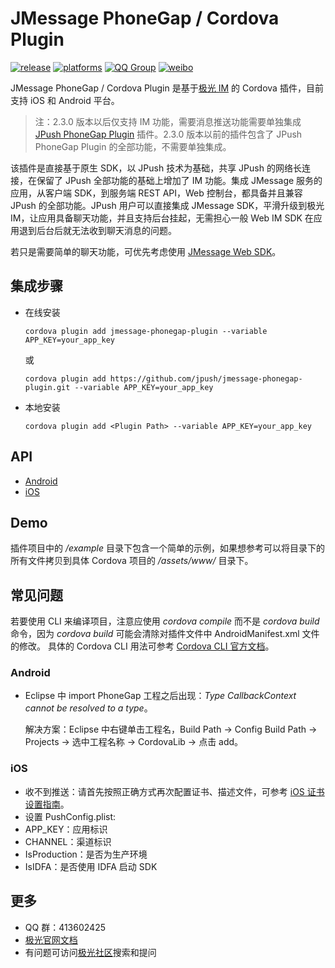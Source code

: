 # JMessage PhoneGap / Cordova Plugin

[![release](https://img.shields.io/badge/release-2.4.4-blue.svg)](https://github.com/jpush/jmessage-phonegap-plugin/releases)
[![platforms](https://img.shields.io/badge/platforms-iOS%7CAndroid-lightgrey.svg)](https://github.com/jpush/jmessage-phonegap-plugin)
[![QQ Group](https://img.shields.io/badge/QQ%20Group-413602425-red.svg)](https://github.com/jpush/jmessage-phonegap-plugin)
[![weibo](https://img.shields.io/badge/weibo-JPush-blue.svg)](http://weibo.com/jpush?refer_flag=1001030101_&is_all=1)

JMessage PhoneGap / Cordova Plugin 是基于[极光 IM](https://docs.jiguang.cn/jmessage/guideline/jmessage_guide/) 的 Cordova 插件，目前支持 iOS 和 Android 平台。

> 注：2.3.0 版本以后仅支持 IM 功能，需要消息推送功能需要单独集成 [JPush PhoneGap Plugin](https://github.com/jpush/jpush-phonegap-plugin) 插件。2.3.0 版本以前的插件包含了 JPush PhoneGap Plugin 的全部功能，不需要单独集成。

该插件是直接基于原生 SDK，以 JPush 技术为基础，共享 JPush 的网络长连接，在保留了 JPush 全部功能的基础上增加了 IM 功能。集成 JMessage 服务的应用，从客户端 SDK，到服务端 REST API，Web 控制台，都具备并且兼容 JPush 的全部功能。JPush 用户可以直接集成 JMessage SDK，平滑升级到极光IM，让应用具备聊天功能，并且支持后台挂起，无需担心一般 Web IM SDK 在应用退到后台后就无法收到聊天消息的问题。

若只是需要简单的聊天功能，可优先考虑使用 [JMessage Web SDK](https://docs.jiguang.cn/jmessage/client/im_sdk_js_v2/)。

## 集成步骤
- 在线安装

  ```
  cordova plugin add jmessage-phonegap-plugin --variable APP_KEY=your_app_key
  ```

  或

  ```
  cordova plugin add https://github.com/jpush/jmessage-phonegap-plugin.git --variable APP_KEY=your_app_key
  ```
- 本地安装

  ```
  cordova plugin add <Plugin Path> --variable APP_KEY=your_app_key
  ```

## API
- [Android](/doc/Android_API.md)
- [iOS](/doc/iOS_API.md)

## Demo
插件项目中的 */example* 目录下包含一个简单的示例，如果想参考可以将目录下的所有文件拷贝到具体 Cordova 项目的 */assets/www/* 目录下。

## 常见问题
若要使用 CLI 来编译项目，注意应使用 *cordova compile* 而不是 *cordova build* 命令，因为 *cordova build* 可能会清除对插件文件中 AndroidManifest.xml 文件的修改。
具体的 Cordova CLI 用法可参考 [Cordova CLI 官方文档](https://cordova.apache.org/docs/en/latest/reference/cordova-cli/index.html)。

### Android
- Eclipse 中 import PhoneGap 工程之后出现：*Type CallbackContext cannot be resolved to a type*。

  解决方案：Eclipse 中右键单击工程名，Build Path -> Config Build Path -> Projects -> 选中工程名称 -> CordovaLib -> 点击 add。

### iOS
- 收不到推送：请首先按照正确方式再次配置证书、描述文件，可参考 [iOS 证书设置指南](https://docs.jiguang.cn/jpush/client/iOS/ios_cer_guide/)。
- 设置 PushConfig.plist:
- APP_KEY：应用标识
- CHANNEL：渠道标识
- IsProduction：是否为生产环境
- IsIDFA：是否使用 IDFA 启动 SDK

## 更多
- QQ 群：413602425
- [极光官网文档](http://docs.jiguang.cn/guideline/jmessage_guide/)
- 有问题可访问[极光社区](http://community.jiguang.cn/)搜索和提问 
